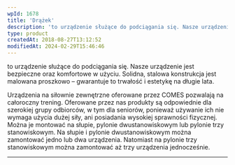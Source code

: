 ```yaml
---
wpId: 1678
title: 'Drążek'
description: 'to urządzenie służące do podciągania się. Nasze urządzenie jest bezpieczne oraz komfortowe w użyciu. Solidna, stalowa konstrukcja jest malowana proszkowo – gwarantuje to trwałość i estetykę na długie lata. Urządzenia na siłownie zewnętrzne oferowane przez COMES pozwalają na całoroczny trening. Oferowane przez nas produkty są odpowiednie dla szerokiej grupy odbiorców, w tym dla seniorów, ponieważ ...'
type: product
createdAt: 2018-08-27T13:12:52
modifiedAt: 2024-02-29T15:46:46
---
```



to urządzenie służące do podciągania się. Nasze urządzenie jest bezpieczne oraz komfortowe w użyciu. Solidna, stalowa konstrukcja jest malowana proszkowo – gwarantuje to trwałość i estetykę na długie lata.

Urządzenia na siłownie zewnętrzne oferowane przez COMES pozwalają na całoroczny trening. Oferowane przez nas produkty są odpowiednie dla szerokiej grupy odbiorców, w tym dla seniorów, ponieważ używanie ich nie wymaga użycia dużej siły, ani posiadania wysokiej sprawności fizycznej. Można je montować na słupie, pylonie dwustanowiskowym lub pylonie trzy stanowiskowym. Na słupie i pylonie dwustanowiskowym można zamontować jedno lub dwa urządzenia. Natomiast na pylonie trzy stanowiskowym można zamontować aż trzy urządzenia jednocześnie.

* * *